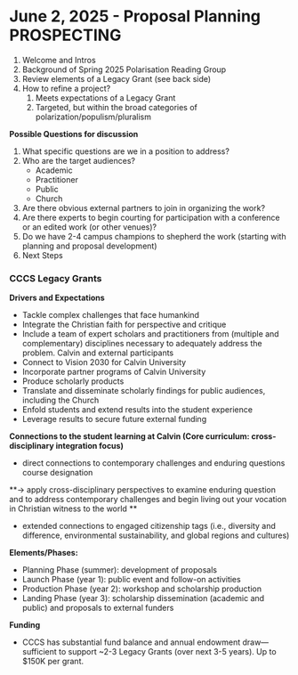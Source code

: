 # June 2, 2025 - Proposal Planning PROSPECTING
 
1. Welcome and Intros
2. Background of Spring 2025 Polarisation Reading Group
3. Review elements of a Legacy Grant (see back side)
4. How to refine a project?
   1. Meets expectations of a Legacy Grant
   2. Targeted, but within the broad categories of polarization/populism/pluralism
 
**Possible Questions for discussion**

1. What specific questions are we in a position to address?
2. Who are the target audiences?
    - Academic
    - Practitioner
    - Public
    - Church
3. Are there obvious external partners to join in organizing the work?
4. Are there experts to begin courting for participation with a conference or an edited work (or other venues)?
5. Do we have 2-4 campus champions to shepherd the work (starting with planning and proposal development)
6. Next Steps

### CCCS Legacy Grants
 
**Drivers and Expectations**

- Tackle complex challenges that face humankind
- Integrate the Christian faith for perspective and critique
- Include a team of expert scholars and practitioners from (multiple and complementary) disciplines necessary to adequately address the problem. Calvin and external participants
- Connect to Vision 2030 for Calvin University
- Incorporate partner programs of Calvin University
- Produce scholarly products
- Translate and disseminate scholarly findings for public audiences, including the Church
- Enfold students and extend results into the student experience
- Leverage results to secure future external funding
 
**Connections to the student learning at Calvin (Core curriculum: cross-disciplinary integration focus)**

- direct connections to contemporary challenges and enduring questions course designation 
 
**-> apply cross-disciplinary perspectives to examine enduring question and to address contemporary challenges and begin living out your vocation in Christian witness to the world
** 

- extended connections to engaged citizenship tags (i.e., diversity and difference, environmental sustainability, and global regions and cultures)
 
**Elements/Phases:**
 
- Planning Phase (summer): development of proposals
- Launch Phase (year 1): public event and follow-on activities
- Production Phase (year 2): workshop and scholarship production
- Landing Phase (year 3): scholarship dissemination (academic and public) and proposals to external funders
 
**Funding**

- CCCS has substantial fund balance and annual endowment draw—sufficient to support ~2-3 Legacy Grants (over next 3-5 years). Up to $150K per grant.